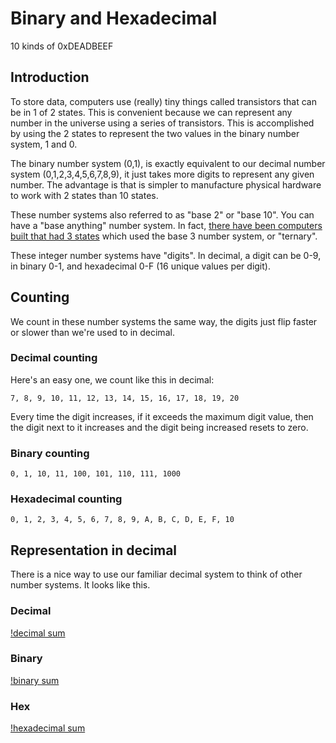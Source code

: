 # Binary and Hexadecimal

10 kinds of 0xDEADBEEF

## Introduction

To store data, computers use (really) tiny things called transistors that can
be in 1 of 2 states. This is convenient because we can represent any
number in the universe using a series of transistors. This is
accomplished by using the 2 states to represent the two values in the binary
number system, 1 and 0.

The binary number system (0,1), is exactly equivalent to our
decimal number system (0,1,2,3,4,5,6,7,8,9), it just takes more digits to
represent any given number. The advantage is that is simpler to
manufacture physical hardware to work with 2 states than 10
states.

These number systems also referred to as "base 2" or "base 10". You can have
a "base anything" number system. In fact,
[there have been computers built that had 3 states](https://en.wikipedia.org/wiki/Ternary_computer)
which used the base 3 number system, or "ternary".

These integer number systems have "digits". In decimal, a digit can be 0-9, in
binary 0-1, and hexadecimal 0-F (16 unique values per digit).

## Counting

We count in these number systems the same way, the digits just flip
faster or slower than we're used to in decimal.

### Decimal counting

Here's an easy one, we count like this in decimal:

`7, 8, 9, 10, 11, 12, 13, 14, 15, 16, 17, 18, 19, 20`

Every time the digit increases, if it exceeds the maximum digit value, then
the digit next to it increases and the digit being increased resets to
zero.

### Binary counting

`0, 1, 10, 11, 100, 101, 110, 111, 1000`

### Hexadecimal counting

`0, 1, 2, 3, 4, 5, 6, 7, 8, 9, A, B, C, D, E, F, 10`

## Representation in decimal

There is a nice way to use our familiar decimal system to think of other
number systems. It looks like this.

### Decimal

[!decimal sum](http://ironboard-curriculum-content.s3.amazonaws.com/web-development/binary-and-hexadecimal/decimal_sum.gif)

### Binary

[!binary sum](http://ironboard-curriculum-content.s3.amazonaws.com/web-development/binary-and-hexadecimal/binary_sum.gif)

### Hex

[!hexadecimal sum](http://ironboard-curriculum-content.s3.amazonaws.com/web-development/binary-and-hexadecimal/hexadecimal_sum.gif)


